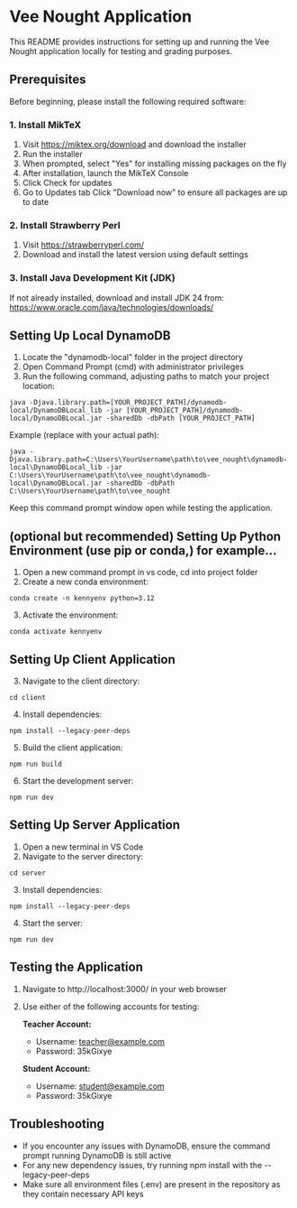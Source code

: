 # Vee Nought Application

This README provides instructions for setting up and running the Vee Nought application locally for testing and grading purposes.

## Prerequisites

Before beginning, please install the following required software:

### 1. Install MikTeX
1. Visit https://miktex.org/download and download the installer
2. Run the installer
3. When prompted, select "Yes" for installing missing packages on the fly
4. After installation, launch the MikTeX Console
5. Click Check for updates 
6. Go to  Updates tab Click "Download now" to ensure all packages are up to date

### 2. Install Strawberry Perl
1. Visit https://strawberryperl.com/
2. Download and install the latest version using default settings

### 3. Install Java Development Kit (JDK)
If not already installed, download and install JDK 24 from:
https://www.oracle.com/java/technologies/downloads/

## Setting Up Local DynamoDB

1. Locate the "dynamodb-local" folder in the project directory
2. Open Command Prompt (cmd) with administrator privileges
3. Run the following command, adjusting paths to match your project location:

```
java -Djava.library.path=[YOUR_PROJECT_PATH]/dynamodb-local/DynamoDBLocal_lib -jar [YOUR_PROJECT_PATH]/dynamodb-local/DynamoDBLocal.jar -sharedDb -dbPath [YOUR_PROJECT_PATH]
```

Example (replace with your actual path):
```
java -Djava.library.path=C:\Users\YourUsername\path\to\vee_nought\dynamodb-local\DynamoDBLocal_lib -jar C:\Users\YourUsername\path\to\vee_nought\dynamodb-local\DynamoDBLocal.jar -sharedDb -dbPath C:\Users\YourUsername\path\to\vee_nought
```

Keep this command prompt window open while testing the application.

## (optional but recommended) Setting Up Python Environment (use pip or conda,) for example...

1. Open a new command prompt in vs code, cd into project folder
2. Create a new conda environment:
```
conda create -n kennyenv python=3.12
```
3. Activate the environment:
```
conda activate kennyenv
```

## Setting Up Client Application

3. Navigate to the client directory:
```
cd client
```
4. Install dependencies:
```
npm install --legacy-peer-deps
```
5. Build the client application:
```
npm run build
```
6. Start the development server:
```
npm run dev
```

## Setting Up Server Application

1. Open a new terminal in VS Code
2. Navigate to the server directory:
```
cd server
```
3. Install dependencies:
```
npm install --legacy-peer-deps
```
4. Start the server:
```
npm run dev
```

## Testing the Application

1. Navigate to http://localhost:3000/ in your web browser
2. Use either of the following accounts for testing:

   **Teacher Account:**
   - Username: teacher@example.com
   - Password: 35kGixye

   **Student Account:**
   - Username: student@example.com
   - Password: 35kGixye

## Troubleshooting

- If you encounter any issues with DynamoDB, ensure the command prompt running DynamoDB is still active
- For any new dependency issues, try running npm install with the --legacy-peer-deps
- Make sure all environment files (.env) are present in the repository as they contain necessary API keys 